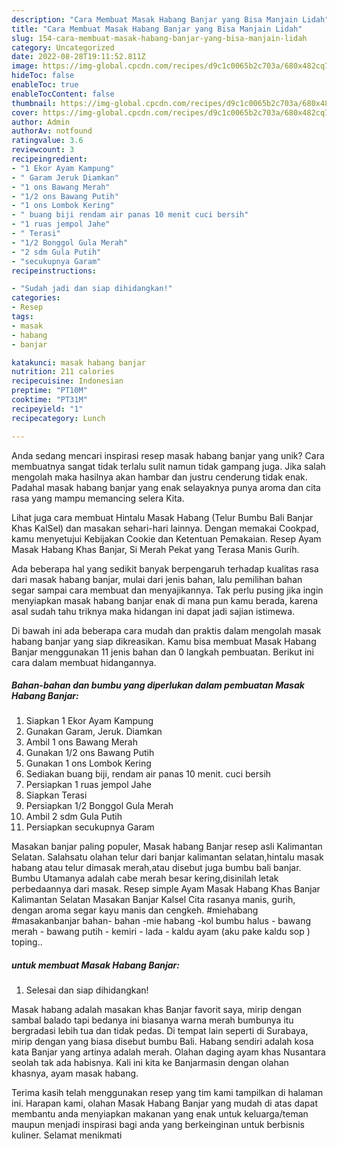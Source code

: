 ```yaml
---
description: "Cara Membuat Masak Habang Banjar yang Bisa Manjain Lidah"
title: "Cara Membuat Masak Habang Banjar yang Bisa Manjain Lidah"
slug: 154-cara-membuat-masak-habang-banjar-yang-bisa-manjain-lidah
category: Uncategorized
date: 2022-08-28T19:11:52.811Z
image: https://img-global.cpcdn.com/recipes/d9c1c0065b2c703a/680x482cq70/masak-habang-banjar-foto-resep-utama.jpg
hideToc: false
enableToc: true
enableTocContent: false
thumbnail: https://img-global.cpcdn.com/recipes/d9c1c0065b2c703a/680x482cq70/masak-habang-banjar-foto-resep-utama.jpg
cover: https://img-global.cpcdn.com/recipes/d9c1c0065b2c703a/680x482cq70/masak-habang-banjar-foto-resep-utama.jpg
author: Admin
authorAv: notfound
ratingvalue: 3.6
reviewcount: 3
recipeingredient:
- "1 Ekor Ayam Kampung"
- " Garam Jeruk Diamkan"
- "1 ons Bawang Merah"
- "1/2 ons Bawang Putih"
- "1 ons Lombok Kering"
- " buang biji rendam air panas 10 menit cuci bersih"
- "1 ruas jempol Jahe"
- " Terasi"
- "1/2 Bonggol Gula Merah"
- "2 sdm Gula Putih"
- "secukupnya Garam"
recipeinstructions:

- "Sudah jadi dan siap dihidangkan!"
categories:
- Resep
tags:
- masak
- habang
- banjar

katakunci: masak habang banjar 
nutrition: 211 calories
recipecuisine: Indonesian
preptime: "PT10M"
cooktime: "PT31M"
recipeyield: "1"
recipecategory: Lunch

---
```





Anda sedang mencari inspirasi resep masak habang banjar yang unik? Cara membuatnya sangat tidak terlalu sulit namun tidak gampang juga. Jika salah mengolah maka hasilnya akan hambar dan justru cenderung tidak enak. Padahal masak habang banjar yang enak selayaknya punya aroma dan cita rasa yang mampu memancing selera Kita.





Lihat juga cara membuat Hintalu Masak Habang (Telur Bumbu Bali Banjar Khas KalSel) dan masakan sehari-hari lainnya. Dengan memakai Cookpad, kamu menyetujui Kebijakan Cookie dan Ketentuan Pemakaian. Resep Ayam Masak Habang Khas Banjar, Si Merah Pekat yang Terasa Manis Gurih.

Ada beberapa hal yang sedikit banyak berpengaruh terhadap kualitas rasa dari masak habang banjar, mulai dari jenis bahan, lalu pemilihan bahan segar sampai cara membuat dan menyajikannya. Tak perlu pusing jika ingin menyiapkan masak habang banjar enak di mana pun kamu berada, karena asal sudah tahu triknya maka hidangan ini dapat jadi sajian istimewa.






Di bawah ini ada beberapa cara mudah dan praktis dalam mengolah masak habang banjar yang siap dikreasikan. Kamu bisa membuat Masak Habang Banjar menggunakan 11 jenis bahan dan 0 langkah pembuatan. Berikut ini cara dalam membuat hidangannya.

<!--inarticleads1-->

##### Bahan-bahan dan bumbu yang diperlukan dalam pembuatan Masak Habang Banjar:

1. Siapkan 1 Ekor Ayam Kampung
1. Gunakan  Garam, Jeruk. Diamkan
1. Ambil 1 ons Bawang Merah
1. Gunakan 1/2 ons Bawang Putih
1. Gunakan 1 ons Lombok Kering
1. Sediakan  buang biji, rendam air panas 10 menit. cuci bersih
1. Persiapkan 1 ruas jempol Jahe
1. Siapkan  Terasi
1. Persiapkan 1/2 Bonggol Gula Merah
1. Ambil 2 sdm Gula Putih
1. Persiapkan secukupnya Garam


Masakan banjar paling populer, Masak habang Banjar resep asli Kalimantan Selatan. Salahsatu olahan telur dari banjar kalimantan selatan,hintalu masak habang atau telur dimasak merah,atau disebut juga bumbu bali banjar. Bumbu Utamanya adalah cabe merah besar kering,disinilah letak perbedaannya dari masak. Resep simple Ayam Masak Habang Khas Banjar Kalimantan Selatan Masakan Banjar Kalsel Cita rasanya manis, gurih, dengan aroma segar kayu manis dan cengkeh. #miehabang #masakanbanjar bahan- bahan -mie habang -kol bumbu halus - bawang merah - bawang putih - kemiri - lada - kaldu ayam (aku pake kaldu sop ) toping.. 

<!--inarticleads2-->

#####  untuk membuat Masak Habang Banjar:


1. Selesai dan siap dihidangkan!

Masak habang adalah masakan khas Banjar favorit saya, mirip dengan sambal balado tapi bedanya ini biasanya warna merah bumbunya itu bergradasi lebih tua dan tidak pedas. Di tempat lain seperti di Surabaya, mirip dengan yang biasa disebut bumbu Bali. Habang sendiri adalah kosa kata Banjar yang artinya adalah merah. Olahan daging ayam khas Nusantara seolah tak ada habisnya. Kali ini kita ke Banjarmasin dengan olahan khasnya, ayam masak habang. 

Terima kasih telah menggunakan resep yang tim kami tampilkan di halaman ini. Harapan kami, olahan Masak Habang Banjar yang mudah di atas dapat membantu anda menyiapkan makanan yang enak untuk keluarga/teman maupun menjadi inspirasi bagi anda yang berkeinginan untuk berbisnis kuliner. Selamat menikmati
